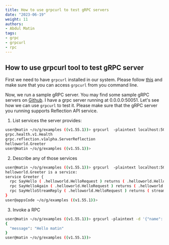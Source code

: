 ```yaml
---
title: How to use grpcurl to test gRPC servers
date: "2023-06-19"
weight: 11
authors:
- Abdul Matin
tags:
- grpc
- grpcurl
- rpc
---
```


## How to use grpcurl tool to test gRPC server

First we need to have `grpcurl` installed in our system. Please follow [this](https://github.com/fullstorydev/grpcurl) and make sure that you can access `grpcurl` from you command line. 

Now, we run a sample gRPC server. You may find some sample gRPC servers on [Github](https://github.com/grpc/grpc/tree/master/examples).  I have a grpc server running at 0.0.0.0:50051. Let's see how we can use `grpcurl` to test it. Please make sure that the gRPC server you running supports Reflection API service. 

1. List services the server provides:

```bash
user@matin ~/o/g/examples ((v1.55.1))> grpcurl  -plaintext localhost:50051 list
grpc.health.v1.Health
grpc.reflection.v1alpha.ServerReflection
helloworld.Greeter
user@matin ~/o/g/examples ((v1.55.1))> 

```
2. Describe any of those services
```bash
user@matin ~/o/g/examples ((v1.55.1))> grpcurl  -plaintext localhost:50051 describe helloworld.Greeter
helloworld.Greeter is a service:
service Greeter {
  rpc SayHello ( .helloworld.HelloRequest ) returns ( .helloworld.HelloReply );
  rpc SayHelloAgain ( .helloworld.HelloRequest ) returns ( .helloworld.HelloReply );
  rpc SayHelloStreamReply ( .helloworld.HelloRequest ) returns ( stream .helloworld.HelloReply );
}
user@appsCode ~/o/g/examples ((v1.55.1))> 
```
3. Invoke a RPC
```bash
user@matin ~/o/g/examples ((v1.55.1))> grpcurl -plaintext -d '{"name": "matin"}'  localhost:50051 helloworld.Greeter.SayHello
{
  "message": "Hello matin"
}
user@matin ~/o/g/examples ((v1.55.1))> 

```
